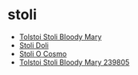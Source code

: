 # stoli

 * [Tolstoi Stoli Bloody Mary](../../index/t/tolstoi-stoli-bloody-mary-239805.json)
 * [Stoli Doli](../../index/s/stoli-doli.json)
 * [Stoli O Cosmo](../../index/s/stoli-o-cosmo.json)
 * [Tolstoi Stoli Bloody Mary 239805](../../index/t/tolstoi-stoli-bloody-mary-239805.json)

